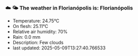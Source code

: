 ### ☁️ 🌤️  The weather in Florianópolis is: Florianópolis

- Temperature: 24.75°C
- On flesh: 25.11°C
- Relative air humidity: 70%
- Rain: 0.0 mm
- Description: Few clouds
- last updated: 2025-05-09T13:27:40.766533
